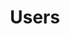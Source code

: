 ---
layout: default
title: Users
parent: API Operations
has_children: true
permalink: /all-ops/user
---